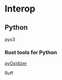 # Interop

## Python

pyo3

### Rust tools for Python

[pyOxidizer]

Ruff

[pyOxidizer]: https://github.com/indygreg/PyOxidizer
